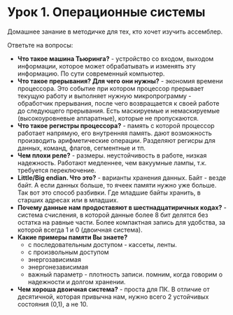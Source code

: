 # Урок 1. Операционные системы

Домашнее занание в методичке для тех, кто хочет изучить ассемблер.

Ответьте на вопросы:
* **Что такое машина Тьюринга?** - устройство со входом, выходом информации, которое может обрабатывать и изменять эту информацию. По сути современный компьютер.
* **Что такое прерывания? Для чего они нужны?** - экономия времени процессора. Это событие при котором процессор прерывает текущую работу и выполняет нужную микропрограмму - обработчик прерывания, после чего возвращается к своей работе до следующего прерывания. Есть маскируемые и немаскируемые (высокоуровневые аппаратные), которые не пропускаются.
* **Что такое регистры процессора?** - память с которой процессор работает напрямую, его внутренняя память. дают возможность производить арифметические операции. Разделяют регисры для данных, команд, флагов, сегментные и тп.
* **Чем плохи реле?** - размеры. неустойчивость в работе, низкая надежность. Работают медленнее, чем вакуумные лампы, т.к. требуется переключение.
* **Little/Big endian. Что это?** - варианты хранения данных. Байт - везде байт. А если данных больше, то ячеек памяти нужно уже больше. Так вот это способ разбивки. Где младшие байты хранить, в старших адресах или в младших.
* **Почему данные нам продоставяют в шестнадцатиричных кодах?** - система счисления, в которой данные более 8 бит делятся без остатка на равные части. Более компактная запись для удобства, за которой всегда 1 и 0 (двоичная система).
* **Какие примеры памяти Вы знаете?**
  * с последовательным доступом - кассеты, ленты.
  * с произвольным доступом
  * энергозависимая
  * энергонезависимая
  * важный параметр - плотность записи. помним, когда говорим о надежности и долгом хранении.
* **Чем хороша двоичная система?** - проста для ПК. В отличие от десятичной, которая привычна нам, нужно всего 2 устойчивых состояния (0,1), а не 10.
